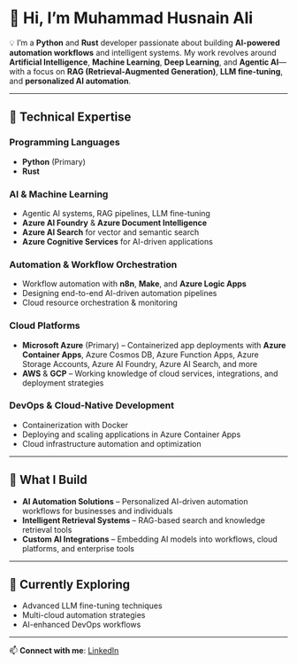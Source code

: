 # 👋 Hi, I’m Muhammad Husnain Ali  

💡 I’m a **Python** and **Rust** developer passionate about building **AI-powered automation workflows** and intelligent systems. My work revolves around **Artificial Intelligence**, **Machine Learning**, **Deep Learning**, and **Agentic AI**—with a focus on **RAG (Retrieval-Augmented Generation)**, **LLM fine-tuning**, and **personalized AI automation**.  

---

## 🔧 Technical Expertise  

### **Programming Languages**  
- **Python** (Primary)  
- **Rust**  

### **AI & Machine Learning**  
- Agentic AI systems, RAG pipelines, LLM fine-tuning  
- **Azure AI Foundry** & **Azure Document Intelligence**  
- **Azure AI Search** for vector and semantic search  
- **Azure Cognitive Services** for AI-driven applications  

### **Automation & Workflow Orchestration**  
- Workflow automation with **n8n**, **Make**, and **Azure Logic Apps**  
- Designing end-to-end AI-driven automation pipelines  
- Cloud resource orchestration & monitoring  

### **Cloud Platforms**  
- **Microsoft Azure** (Primary) – Containerized app deployments with **Azure Container Apps**, Azure Cosmos DB, Azure Function Apps, Azure Storage Accounts, Azure AI Foundry, Azure AI Search, and more  
- **AWS** & **GCP** – Working knowledge of cloud services, integrations, and deployment strategies  

### **DevOps & Cloud-Native Development**  
- Containerization with Docker  
- Deploying and scaling applications in Azure Container Apps  
- Cloud infrastructure automation and optimization  

---

## 📌 What I Build  
- **AI Automation Solutions** – Personalized AI-driven automation workflows for businesses and individuals  
- **Intelligent Retrieval Systems** – RAG-based search and knowledge retrieval tools  
- **Custom AI Integrations** – Embedding AI models into workflows, cloud platforms, and enterprise tools  

---

## 🌱 Currently Exploring  
- Advanced LLM fine-tuning techniques  
- Multi-cloud automation strategies  
- AI-enhanced DevOps workflows  

---

📫 **Connect with me**: [LinkedIn](https://www.linkedin.com/in/muhammadhusnainali73/)  


<!---
MuhammadHusnainAli/MuhammadHusnainAli is a ✨ special ✨ repository because its `README.md` (this file) appears on your GitHub profile.
You can click the Preview link to take a look at your changes.
--->
